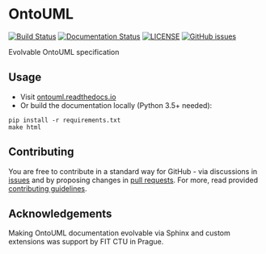 # OntoUML

[![Build Status](https://travis-ci.org/OntoUML/OntoUML.svg?branch=master)](https://travis-ci.org/OntoUML/OntoUML)
[![Documentation Status](https://readthedocs.org/projects/ontouml/badge/?version=latest)](https://ontouml.readthedocs.io/en/latest/?badge=latest)
[![LICENSE](https://img.shields.io/github/license/OntoUML/OntoUML.svg)](LICENSE)
[![GitHub issues](https://img.shields.io/github/issues/OntoUML/OntoUML.svg)](https://github.com/OntoUML/OntoUML/issues)

Evolvable OntoUML specification

## Usage

* Visit [ontouml.readthedocs.io](https://ontouml.readthedocs.io)
* Or build the documentation locally (Python 3.5+ needed):

```
pip install -r requirements.txt
make html
```

## Contributing

You are free to contribute in a standard way for GitHub - via discussions in [issues](https://guides.github.com/features/issues/) and by proposing changes in [pull requests](https://help.github.com/categories/collaborating-with-issues-and-pull-requests/). For more, read provided [contributing guidelines](contributing.rst).

## Acknowledgements

Making OntoUML documentation evolvable via Sphinx and custom extensions was support by FIT CTU in Prague.
